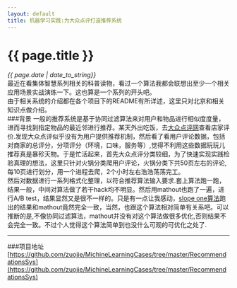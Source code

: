 ```yaml
---
layout: default
title: 机器学习实践:为大众点评打造推荐系统
---
```

# {{ page.title }}   
*{{ page.date | date_to_string}}*   
最近在看集体智慧系列相关的科普读物，看过一个算法我都会联想出至少一个相关应用场景实战演练一下。这也算是一个系列的开头吧。   
由于相关系统的介绍都在各个项目下的README有所详述，这里只对北京和相关知识点做介绍。   
###背景
一般的推荐系统是基于协同过滤算法来对用户和物品进行相似度度量，进而寻找到指定物品的最近邻进行推荐。某天外出吃饭，去[大众点评网](http://www.dianping.com/)查看店家评价.发现大众点评似乎没有为用户提供推荐机制，然后看了看用户评论数据，包括对商家的总评分，分项评分（环境，口味，服务等）,觉得不利用这些数据玩玩儿推荐真是暴殄天物。于是忙活起来，首先大众点评分类较细，为了快速实现实践检验真理的想法，这里只针对火锅分类爬用户评论，火锅分类下共50页左右的评论, 每10页进行划分，用一个进程去爬，2个小时左右浩浩荡荡完工。   
然后对数据进行一系列格式化整理，以符合推荐算法输入要求.套上算法跑一跑，结果一般，中间对算法做了若干hack均不明显。然后用mathout也跑了一遍，进行A/B test，结果显然又是很不一样的。只是有一点让我感动，[slope one算法](http://www.serpentine.com/blog/2006/12/12/collaborative-filtering-made-easy/)跑出的结果和mathout竟然完全一致，当然，也跟这个算法相对简单有关系吧。可以推断的是,不像协同过滤算法，mathout并没有对这个算法做很多优化,否则结果不会完全一致。不过个人觉得这个算法简单到也没什么可观的可优化之处了.

___

###项目地址
[https://github.com/zuojie/MichineLearningCases/tree/master/RecommendationsSys](https://github.com/zuojie/MichineLearningCases/tree/master/RecommendationsSys)
